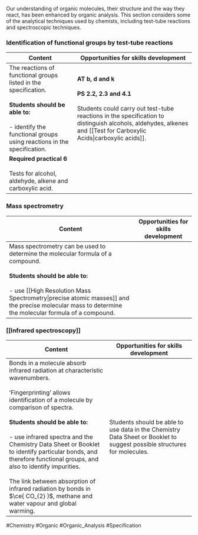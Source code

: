 Our understanding of organic molecules, their structure and the way they react, has been enhanced by organic analysis. This section considers some of the analytical techniques used by chemists, including test-tube reactions and spectroscopic techniques.

### Identification of functional groups by test-tube reactions

| Content                                                                                                                                                                              | Opportunities for skills development                                                                                                                                                                                       |
| ------------------------------------------------------------------------------------------------------------------------------------------------------------------------------------ | -------------------------------------------------------------------------------------------------------------------------------------------------------------------------------------------------------------------------- |
| The reactions of functional groups listed in the specification.<br><br>**Students should be able to:**<br><br>- identify the functional groups using reactions in the specification. | **AT b, d and k**<br><br>**PS 2.2, 2.3 and 4.1**<br><br>Students could carry out test-tube reactions in the specification to distinguish alcohols, aldehydes, alkenes and [[Test for Carboxylic Acids\|carboxylic acids]]. |
| **Required practical 6**<br><br>Tests for alcohol, aldehyde, alkene and carboxylic acid.                                                                                             |                                                                                                                                                                                                                            |

### Mass spectrometry

| Content                                                                                                                                                                                                                                                                           | Opportunities for skills development |
| --------------------------------------------------------------------------------------------------------------------------------------------------------------------------------------------------------------------------------------------------------------------------------- | ------------------------------------ |
| Mass spectrometry can be used to determine the molecular formula of a compound.<br><br>**Students should be able to:**<br><br>- use [[High Resolution Mass Spectrometry\|precise atomic masses]] and the precise molecular mass to determine the molecular formula of a compound. |                                      |

### [[Infrared spectroscopy]]

| Content                                                                                                                                                                                                                                                                                                                                                                                                                                                                                                            | Opportunities for skills development                                                                                     |
| ------------------------------------------------------------------------------------------------------------------------------------------------------------------------------------------------------------------------------------------------------------------------------------------------------------------------------------------------------------------------------------------------------------------------------------------------------------------------------------------------------------------ | ------------------------------------------------------------------------------------------------------------------------ |
| Bonds in a molecule absorb infrared radiation at characteristic wavenumbers.<br><br>‘Fingerprinting’ allows identification of a molecule by comparison of spectra.<br><br>**Students should be able to:**<br><br>- use infrared spectra and the Chemistry Data Sheet or Booklet to identify particular bonds, and therefore functional groups, and also to identify impurities.<br><br>The link between absorption of infrared radiation by bonds in $\ce{ CO_{2} }$, methane and water vapour and global warming. | Students should be able to use data in the Chemistry Data Sheet or Booklet to suggest possible structures for molecules. |

#Chemistry #Organic #Organic_Analysis #Specification
